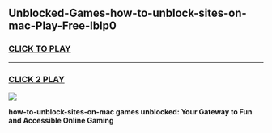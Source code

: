 
## Unblocked-Games-how-to-unblock-sites-on-mac-Play-Free-lblp0
<h3>
<a href="https://premium76.site?title=how-to-unblock-sites-on-mac&ref=20M">CLICK TO PLAY</a></h3>
<hr>

<h3>
<a href="https://premium76.site?title=how-to-unblock-sites-on-mac&ref=20M">CLICK 2 PLAY</a>
  
</h3>

<a href="https://premium76.site?title=how-to-unblock-sites-on-mac&ref=19M"><img src="https://clearcache.store/games.png"></a>


**how-to-unblock-sites-on-mac games unblocked: Your Gateway to Fun and Accessible Online Gaming**
